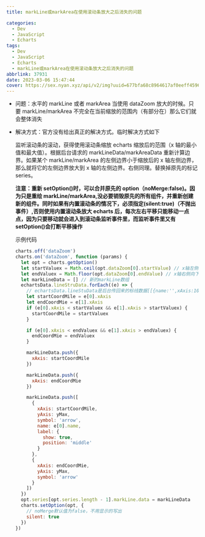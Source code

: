 ```yaml
---
title: markLine或markArea在使用滚动条放大之后消失的问题

categories:
  - Dev
  - JavaScript
  - Echarts
tags:
  - Dev
  - JavaScript
  - Echarts
  - markLine或markArea在使用滚动条放大之后消失的问题
abbrlink: 37931
date: 2023-03-06 15:47:44
cover: https://sex.nyan.xyz/api/v2/img?uuid=677bfa68c8964617af0eeff4596cd54f
---
```


- 问题：水平的 markLine 或者 markArea 当使用 dataZoom 放大的时候。只要 markLine/markArea 不完全在当前缩放的范围内（有部分在）那么它们就会整体消失
- 解决方式：官方没有给出真正的解决方式。临时解决方式如下

  监听滚动条的滚动，获得使用滚动条缩放 echarts 缩放后的范围（x 轴的最小值和最大值）。根据后台请求的 markLineData/markAreaData 重新计算边界。如果某个 markLine/markArea 的左侧边界小于缩放后的 x 轴左侧边界，那么就将它的左侧边界放大到 x 轴的左侧边界。右侧同理。替换掉原先的标记 series。

  **注意：重新 setOption()时，可以合并原先的 option（noMerge:false)。因为只是重绘 markLine/markArea,没必要销毁原先的所有组件，并重新创建新的组件。同时如果有内置滚动条的情况下，必须指定(silent:true)（不抛出事件）,否则使用内置滚动条放大 echarts 后，每次左右平移只能移动一点点，因为只要移动就会进入到滚动条监听事件里，而监听事件里又有 setOption()会打断平移操作**

  示例代码

  ```js
  charts.off('dataZoom')
  charts.on('dataZoom', function (params) {
    let opt = charts.getOption()
    let startValuex = Math.ceil(opt.dataZoom[0].startValue) // x轴左侧向上取整
    let endValuex = Math.floor(opt.dataZoom[0].endValue) // x轴右侧向下取整
    let markLineData = [] // 新的markLine数组
    echartsData.lineStruData.forEach((e) => {
      // echartsData.lineStuData是后台传回来的标线数据[[{name:'',xAxis:100},{xAxis:200}].]
      let startCoordMile = e[0].xAxis
      let endCoordMie = e[1].xAxis
      if (e[0].xAxis < startValuex && e[1].xAxis > startValuex) {
        startCoordMile = startValuex
      }

      if (e[0].xAxis < endValuex && e[1].xAxis > endValuex) {
        endCoordMie = endValuex
      }

      markLineData.push({
        xAxis: startCoordMile
      })

      markLineData.push({
        xAxis: endCoordMie
      })

      markLineData.push([
        {
          xAxis: startCoordMile,
          yAxis: yMax,
          symbol: 'arrow',
          name: e[0].name,
          label: {
            show: true,
            position: 'middle'
          }
        },
        {
          xAxis: endCoordMie,
          yAxis: yMax,
          symbol: 'arrow'
        }
      ])
    })
    opt.series[opt.series.length - 1].markLine.data = markLineData
    charts.setOption(opt, {
      // noMerge默认值为false，不用显示的写出
      silent: true
    })
  })
  ```